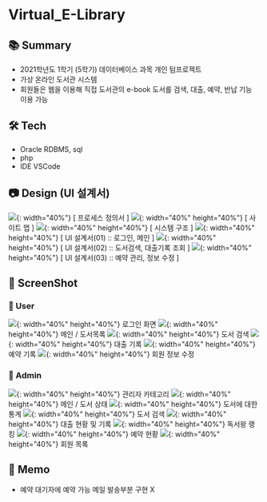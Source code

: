 # Virtual_E-Library

## 📚 Summary
- 2021학년도 1학기 (5학기) 데이터베이스 과목 개인 텀프로젝트
- 가상 온라인 도서관 시스템
- 회원들은 웹을 이용해 직접 도서관의 e-book 도서를 검색, 대출, 예약, 반납 기능 이용 가능

## 🛠 Tech
- Oracle RDBMS, sql
- php
- IDE VSCode

## 📷 Design (UI 설계서)
![](./readmeImage/design/ProcessDefinition.png){: width="40%"}
[ 프로세스 정의서 ]
![](./readmeImage/design/SiteMap.png){: width="40%" height="40%"}
[ 사이트 맵 ]
![](./readmeImage/design/SystemStructure.png){: width="40%" height="40%"}
[ 시스템 구조 ]
![](./readmeImage/design/UIdesign01.png){: width="40%" height="40%"}
[ UI 설계서(01) :: 로그인, 메인 ]
![](./readmeImage/design/UIdesign02.png){: width="40%" height="40%"}
[ UI 설계서(02) :: 도서검색, 대출기록 조회 ]
![](./readmeImage/design/UIdesign03.png){: width="40%" height="40%"}
[ UI 설계서(03) :: 예약 관리, 정보 수정 ]

## 📸 ScreenShot
### 👥 User
![](./readmeImage/ScreenShot/user01_login.png){: width="40%" height="40%"}
로그인 화면
![](./readmeImage/ScreenShot/user02_main.png){: width="40%" height="40%"}
메인 / 도서목록
![](./readmreadmeImageeImg/ScreenShot/user03_search.png){: width="40%" height="40%"}
도서 검색
![](./readmeImage/ScreenShot/user04_rent.png){: width="40%" height="40%"}
대출 기록
![](./readmeImage/ScreenShot/user05_reserve.png){: width="40%" height="40%"}
예약 기록
![](./readmeImage/ScreenShot/user06_info.png){: width="40%" height="40%"}
 회원 정보 수정

### 🔑 Admin
![](./readmeImage/ScreenShot/admin01_category.png){: width="40%" height="40%"}
관리자 카테고리
![](./readmeImage/ScreenShot/admin03_ebook.png){: width="40%" height="40%"}
메인 / 도서 상태
![](./readmeImage/ScreenShot/admin02_main.png){: width="40%" height="40%"}
도서에 대한 통계
![](./readmeImage/ScreenShot/admin04_search.png){: width="40%" height="40%"}
도서 검색
![](./readmeImage/ScreenShot/admin05_rent.png){: width="40%" height="40%"}
대출 현황 및 기록
![](./readmeImage/ScreenShot/admin06_rank.png){: width="40%" height="40%"}
독서왕 랭킹
![](./readmeImage/ScreenShot/admin07_reserve.png){: width="40%" height="40%"}
예약 현황
![](./readmeImage/ScreenShot/admin08_user.png){: width="40%" height="40%"}
회원 목록

## 📌 Memo
- 예약 대기자에 예약 가능 메일 발송부분 구현 X
